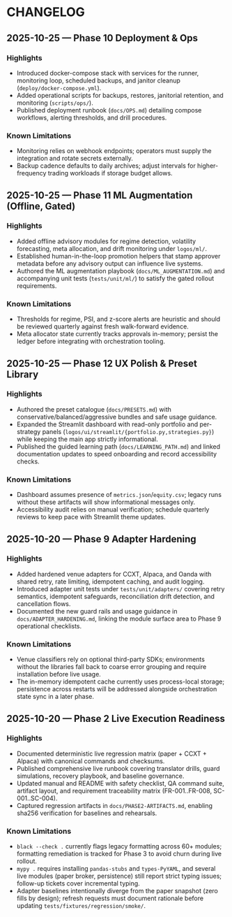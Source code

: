 # CHANGELOG

## 2025-10-25 — Phase 10 Deployment & Ops

### Highlights
- Introduced docker-compose stack with services for the runner, monitoring loop, scheduled backups, and janitor cleanup (`deploy/docker-compose.yml`).
- Added operational scripts for backups, restores, janitorial retention, and monitoring (`scripts/ops/`).
- Published deployment runbook (`docs/OPS.md`) detailing compose workflows, alerting thresholds, and drill procedures.

### Known Limitations
- Monitoring relies on webhook endpoints; operators must supply the integration and rotate secrets externally.
- Backup cadence defaults to daily archives; adjust intervals for higher-frequency trading workloads if storage budget allows.

## 2025-10-25 — Phase 11 ML Augmentation (Offline, Gated)

### Highlights
- Added offline advisory modules for regime detection, volatility forecasting, meta allocation, and drift monitoring under `logos/ml/`.
- Established human-in-the-loop promotion helpers that stamp approver metadata before any advisory output can influence live systems.
- Authored the ML augmentation playbook (`docs/ML_AUGMENTATION.md`) and accompanying unit tests (`tests/unit/ml/`) to satisfy the gated rollout requirements.

### Known Limitations
- Thresholds for regime, PSI, and z-score alerts are heuristic and should be reviewed quarterly against fresh walk-forward evidence.
- Meta allocator state currently tracks approvals in-memory; persist the ledger before integrating with orchestration tooling.

## 2025-10-25 — Phase 12 UX Polish & Preset Library

### Highlights
- Authored the preset catalogue (`docs/PRESETS.md`) with conservative/balanced/aggressive bundles and safe usage guidance.
- Expanded the Streamlit dashboard with read-only portfolio and per-strategy panels (`logos/ui/streamlit/{portfolio.py,strategies.py}`) while keeping the main app strictly informational.
- Published the guided learning path (`docs/LEARNING_PATH.md`) and linked documentation updates to speed onboarding and record accessibility checks.

### Known Limitations
- Dashboard assumes presence of `metrics.json`/`equity.csv`; legacy runs without these artifacts will show informational messages only.
- Accessibility audit relies on manual verification; schedule quarterly reviews to keep pace with Streamlit theme updates.

## 2025-10-20 — Phase 9 Adapter Hardening

### Highlights
- Added hardened venue adapters for CCXT, Alpaca, and Oanda with shared retry, rate limiting, idempotent caching, and audit logging.
- Introduced adapter unit tests under `tests/unit/adapters/` covering retry semantics, idempotent safeguards, reconciliation drift detection, and cancellation flows.
- Documented the new guard rails and usage guidance in `docs/ADAPTER_HARDENING.md`, linking the module surface area to Phase 9 operational checklists.

### Known Limitations
- Venue classifiers rely on optional third-party SDKs; environments without the libraries fall back to coarse error grouping and require installation before live usage.
- The in-memory idempotent cache currently uses process-local storage; persistence across restarts will be addressed alongside orchestration state sync in a later phase.

## 2025-10-20 — Phase 2 Live Execution Readiness

### Highlights
- Documented deterministic live regression matrix (paper + CCXT + Alpaca) with canonical commands and checksums.
- Published comprehensive live runbook covering translator drills, guard simulations, recovery playbook, and baseline governance.
- Updated manual and README with safety checklist, QA command suite, artifact layout, and requirement traceability matrix (FR-001..FR-008, SC-001..SC-004).
- Captured regression artifacts in `docs/PHASE2-ARTIFACTS.md`, enabling sha256 verification for baselines and rehearsals.

### Known Limitations
- `black --check .` currently flags legacy formatting across 60+ modules; formatting remediation is tracked for Phase 3 to avoid churn during live rollout.
- `mypy .` requires installing `pandas-stubs` and `types-PyYAML`, and several live modules (paper broker, persistence) still report strict typing issues; follow-up tickets cover incremental typing.
- Adapter baselines intentionally diverge from the paper snapshot (zero fills by design); refresh requests must document rationale before updating `tests/fixtures/regression/smoke/`.
